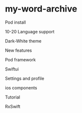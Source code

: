 # my-word-archive

Pod install


10-20 Language support

Dark-White theme

New features

Pod framework

Swiftui

Settings and profile

ios components

Tutorial

RxSwift
